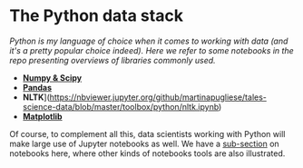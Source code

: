 # The Python data stack

_Python is my language of choice when it comes to working with data \(and it's a pretty popular choice indeed\). Here we refer to some notebooks in the repo presenting overviews of libraries commonly used._

* [**Numpy & Scipy**](https://nbviewer.jupyter.org/github/martinapugliese/tales-science-data/blob/master/toolbox/python/numpy-scipy.ipynb)
* [**Pandas**](https://nbviewer.jupyter.org/github/martinapugliese/tales-science-data/blob/master/toolbox/python/pandas.ipynb)
* **NLTK**](https://nbviewer.jupyter.org/github/martinapugliese/tales-science-data/blob/master/toolbox/python/nltk.ipynb)
* [**Matplotlib**](https://nbviewer.jupyter.org/github/martinapugliese/tales-science-data/blob/master/toolbox/python/matplotlib.ipynb)

Of course, to complement all this, data scientists working with Python will make large use of Jupyter notebooks as well. We have a [sub-section](notebook-tools.md) on notebooks here, where other kinds of notebooks tools are also illustrated.


